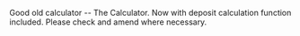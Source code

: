 Good old calculator -- The Calculator. Now with deposit calculation function included.
Please check and amend where necessary.
